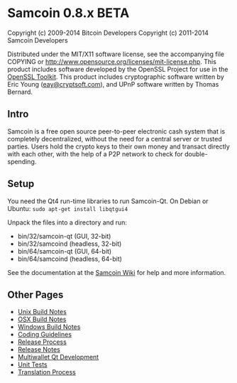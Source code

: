 Samcoin 0.8.x BETA
====================

Copyright (c) 2009-2014 Bitcoin Developers
Copyright (c) 2011-2014 Samcoin Developers

Distributed under the MIT/X11 software license, see the accompanying
file COPYING or http://www.opensource.org/licenses/mit-license.php.
This product includes software developed by the OpenSSL Project for use in the [OpenSSL Toolkit](http://www.openssl.org/). This product includes
cryptographic software written by Eric Young ([eay@cryptsoft.com](mailto:eay@cryptsoft.com)), and UPnP software written by Thomas Bernard.


Intro
---------------------
Samcoin is a free open source peer-to-peer electronic cash system that is
completely decentralized, without the need for a central server or trusted
parties.  Users hold the crypto keys to their own money and transact directly
with each other, with the help of a P2P network to check for double-spending.


Setup
---------------------
You need the Qt4 run-time libraries to run Samcoin-Qt. On Debian or Ubuntu:
	`sudo apt-get install libqtgui4`

Unpack the files into a directory and run:

- bin/32/samcoin-qt (GUI, 32-bit)
- bin/32/samcoind (headless, 32-bit)
- bin/64/samcoin-qt (GUI, 64-bit)
- bin/64/samcoind (headless, 64-bit)

See the documentation at the [Samcoin Wiki](http://samcoin.info)
for help and more information.


Other Pages
---------------------
- [Unix Build Notes](build-unix.md)
- [OSX Build Notes](build-osx.md)
- [Windows Build Notes](build-msw.md)
- [Coding Guidelines](coding.md)
- [Release Process](release-process.md)
- [Release Notes](release-notes.md)
- [Multiwallet Qt Development](multiwallet-qt.md)
- [Unit Tests](unit-tests.md)
- [Translation Process](translation_process.md)

